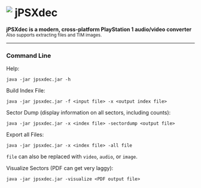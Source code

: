 # <img src="jpsxdec/src/jpsxdec/gui/icon48.png" align="top"> jPSXdec

**jPSXdec is a modern, cross-platform PlayStation 1 audio/video converter**  
<sub>Also supports extracting files and TIM images.</sub>

----------------------------------------------------------------------------------

### Command Line

Help:

````
java -jar jpsxdec.jar -h
````

Build Index File:

````
java -jar jpsxdec.jar -f <input file> -x <output index file>
````

Sector Dump (display information on all sectors, including counts):

````
java -jar jpsxdec.jar -x <index file> -sectordump <output file>
````

Export all Files:

````
java -jar jpsxdec.jar -x <index file> -all file
````

`file` can also be replaced with `video`, `audio`, or `image`.

Visualize Sectors (PDF can get very laggy):

````
java -jar jpsxdec.jar -visualize <PDF output file>
````
